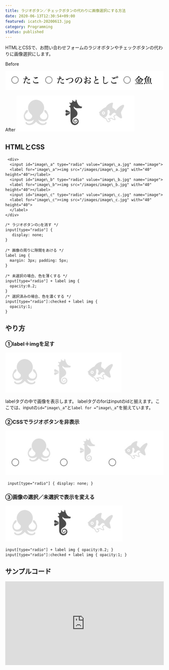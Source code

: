 ```yaml
---
title: ラジオボタン／チェックボタンの代わりに画像選択にする方法
date: 2020-06-13T12:30:54+09:00
featured: icatch-20200613.jpg
category: Programming
status: published
---
```


 HTMLとCSSで、お問い合わせフォームのラジオボタンやチェックボタンの代わりに画像選択にします。

   Before

 ![Before](ss-20200613-before.jpg)

  After
 ![After](SS-20200613-after.jpg)

## HTMLとCSS

```markup:title=HTML
 <div>
  <input id="image\_a" type="radio" value="image\_a.jpg" name="image">
  <label for="image\_a"><img src="/images/image\_a.jpg" with="40" height="40"></label>
  <input id="image\_b" type="radio" value="image\_b.jpg" name="image">
  <label for="image\_b"><img src="/images/image\_b.jpg" with="40" height="40"></label>
  <input id="image\_c" type="radio" value="image\_c.jpg" name="image">
  <label for="image\_c"><img src="/images/image\_c.jpg" with="40" height="40">
  </label>
</div>
 ```

```markup
/* ラジオボタンの○を消す */
input[type="radio"] {
   display: none;
}

/* 画像の周りに隙間をあける */
label img {
  margin: 3px; padding: 5px;
}

/* 未選択の場合、色を薄くする */
input[type="radio"] + label img {
  opacity:0.2;
}
/* 選択済みの場合、色を濃くする */
input[type="radio"]:checked + label img {
  opacity:1;
}
```

## やり方

### ①label＋imgを足す

![画像を追加](./ss-20200613-01.jpg)

labelタグの中で画像を表示します。
labelタグのforはinputのidと揃えます。ここでは、inputの`id=“image\_a”`と`label for =“image\_a”`を揃えています。

### ②CSSでラジオボタンを非表示

 ![ラジオボタンを非表示](./ss-20200613-02.jpg)

```markup
 input[type="radio"] { display: none; }
```

### ③画像の選択／未選択で表示を変える

![画像の選択](SS-20200613-after.jpg)

```markup
input[type="radio"] + label img { opacity:0.2; }
input[type="radio"]:checked + label img { opacity:1; }
```

## サンプルコード

<iframe height="265" style="width: 100%;" scrolling="no" title="ラジオボタンを画像で表示" src="https://codepen.io/filledforest/embed/abdNLrM?height=265&theme-id=light&default-tab=html,result" frameborder="no" allowtransparency="true" allowfullscreen="true">
  See the Pen <a href='https://codepen.io/filledforest/pen/abdNLrM'>ラジオボタンを画像で表示</a> by Emi
  (<a href='https://codepen.io/filledforest'>@filledforest</a>) on <a href='https://codepen.io'>CodePen</a>.
</iframe>
